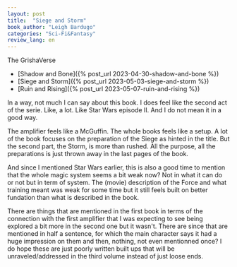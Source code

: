 ```yaml
---
layout: post
title:  "Siege and Storm"
book_author: "Leigh Bardugo"
categories: "Sci-Fi&Fantasy"
review_lang: en
---
```


The GrishaVerse
- [Shadow and Bone]({% post_url 2023-04-30-shadow-and-bone %})
- [Siege and Storm]({% post_url 2023-05-03-siege-and-storm %})
- [Ruin and Rising]({% post_url 2023-05-07-ruin-and-rising %})

In a way, not much I can say about this book. I does feel like the second act of the serie. Like, a lot. Like Star Wars episode II. And I do not mean it in a good way.

The amplifier feels like a McGuffin. The whole books feels like a setup. A lot of the book focuses on the preparation of the Siege as hinted in the title. But the second part, the Storm, is more than rushed. All the purpose, all the preparations is just thrown away in the last pages of the book.

And since I mentioned Star Wars earlier, this is also a good time to mention that the whole magic system seems a bit weak now? Not in what it can do or not but in term of system. The (movie) description of the Force and what training meant was weak for some time but it still feels built on better fundation than what is described in the book.

There are things that are mentioned in the first book in terms of the connection with the first amplifier that I was expecting to see being explored a bit more in the second one but it wasn't. There are since that are mentioned in half a sentence, for which the main character says it had a huge impression on them and then, nothing, not even mentionned once? I do hope these are just poorly written built ups that will be unraveled/addressed in the third volume instead of just loose ends.